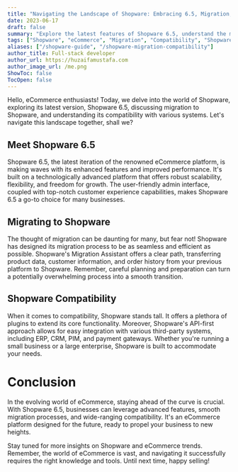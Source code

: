 ```yaml
---
title: "Navigating the Landscape of Shopware: Embracing 6.5, Migration, and Compatibility"
date: 2023-06-17
draft: false
summary: "Explore the latest features of Shopware 6.5, understand the migration process, and learn about Shopware's compatibility with various systems in this comprehensive guide."
tags: ["Shopware", "eCommerce", "Migration", "Compatibility", "Shopware 6.5"]
aliases: ["/shopware-guide", "/shopware-migration-compatibility"]
author_title: Full-stack developer
author_url: https://huzaifamustafa.com
author_image_url: /me.png
ShowToc: false
TocOpen: false
---
```


Hello, eCommerce enthusiasts! Today, we delve into the world of Shopware, exploring its latest version, Shopware 6.5, discussing migration to Shopware, and understanding its compatibility with various systems. Let's navigate this landscape together, shall we?

## Meet Shopware 6.5

Shopware 6.5, the latest iteration of the renowned eCommerce platform, is making waves with its enhanced features and improved performance. It's built on a technologically advanced platform that offers robust scalability, flexibility, and freedom for growth. The user-friendly admin interface, coupled with top-notch customer experience capabilities, makes Shopware 6.5 a go-to choice for many businesses.

## Migrating to Shopware

The thought of migration can be daunting for many, but fear not! Shopware has designed its migration process to be as seamless and efficient as possible. Shopware's Migration Assistant offers a clear path, transferring product data, customer information, and order history from your previous platform to Shopware. Remember, careful planning and preparation can turn a potentially overwhelming process into a smooth transition.

## Shopware Compatibility

When it comes to compatibility, Shopware stands tall. It offers a plethora of plugins to extend its core functionality. Moreover, Shopware's API-first approach allows for easy integration with various third-party systems, including ERP, CRM, PIM, and payment gateways. Whether you're running a small business or a large enterprise, Shopware is built to accommodate your needs.

# Conclusion

In the evolving world of eCommerce, staying ahead of the curve is crucial. With Shopware 6.5, businesses can leverage advanced features, smooth migration processes, and wide-ranging compatibility. It's an eCommerce platform designed for the future, ready to propel your business to new heights.

Stay tuned for more insights on Shopware and eCommerce trends. Remember, the world of eCommerce is vast, and navigating it successfully requires the right knowledge and tools. Until next time, happy selling!
